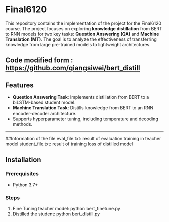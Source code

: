 # Final6120

This repository contains the implementation of the project for the Final6120 course. 
The project focuses on exploring **knowledge distillation** from BERT to RNN models for two key tasks: 
**Question Answering (QA)** and **Machine Translation (MT)**. The goal is to analyze the effectiveness of transferring knowledge from large pre-trained models to lightweight architectures.

Code modified form : https://github.com/qiangsiwei/bert_distill
---

## Features
- **Question Answering Task**: Implements distillation from BERT to a biLSTM-based student model.
- **Machine Translation Task**: Distills knowledge from BERT to an RNN encoder-decoder architecture.
- Supports hyperparameter tuning, including temperature and decoding methods.

---
##Information of the file 
eval_file.txt: result of evaluation training in teacher model 
student_file.txt:  result of training loss of distilled model 

## Installation

### Prerequisites
- Python 3.7+

### Steps
1. Fine Tuning teacher model: python bert_finetune.py
2. Distilled the student: python bert_distill.py 
